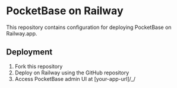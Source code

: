 # PocketBase on Railway

This repository contains configuration for deploying PocketBase on Railway.app.

## Deployment

1. Fork this repository
2. Deploy on Railway using the GitHub repository
3. Access PocketBase admin UI at [your-app-url]/_/